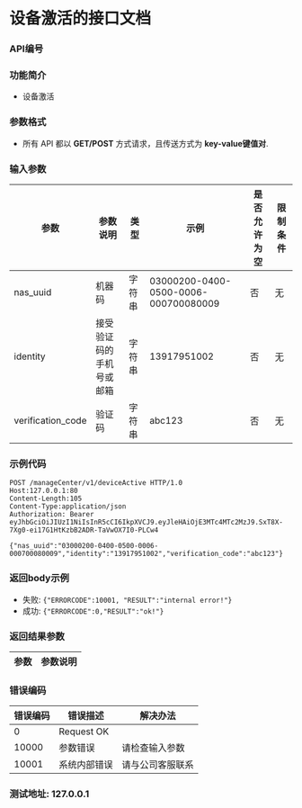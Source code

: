 设备激活的接口文档
=================================

### API编号

### 功能简介
* 设备激活

### 参数格式

* 所有 API 都以 **GET/POST** 方式请求，且传送方式为 **key-value键值对**.

### 输入参数


 参数            |参数说明                 |  类型       |   示例                             |是否允许为空|  限制条件
-----------------|-------------------------|-------------|------------------------------------|------------|---------------------
nas_uuid         |机器码                   |字符串       |03000200-0400-0500-0006-000700080009|否          |无
identity         |接受验证码的手机号或邮箱 |字符串       |13917951002                         |否          |无
verification_code|验证码                   |字符串       |abc123                              |否          |无

### 示例代码

    POST /manageCenter/v1/deviceActive HTTP/1.0
    Host:127.0.0.1:80
    Content-Length:105
    Content-Type:application/json
    Authorization: Bearer eyJhbGciOiJIUzI1NiIsInR5cCI6IkpXVCJ9.eyJleHAiOjE3MTc4MTc2MzJ9.SxT8X-7Xg0-ei17G1HtKzbB2ADR-TaVwOX7I0-PLCw4

    {"nas_uuid":"03000200-0400-0500-0006-000700080009","identity":"13917951002","verification_code":"abc123"}

### 返回body示例

* 失败: `{"ERRORCODE":10001, "RESULT":"internal error!"}`
* 成功: `{"ERRORCODE":0,"RESULT":"ok!"}`


### 返回结果参数

参数            | 参数说明
----------------|-------------------------------


### 错误编码

错误编码    | 错误描述                  | 解决办法
------------|---------------------------|------------------
0           | Request OK                |
10000       | 参数错误                  | 请检查输入参数
10001       | 系统内部错误              | 请与公司客服联系

### 测试地址: 127.0.0.1

